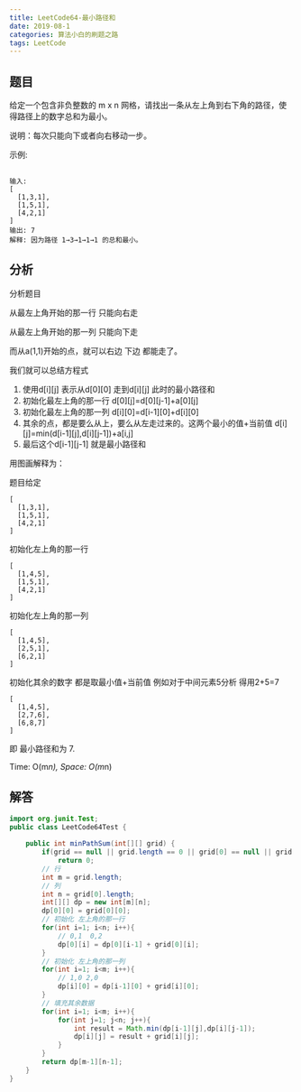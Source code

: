 ```yaml
---
title: LeetCode64-最小路径和
date: 2019-08-1
categories: 算法小白的刷题之路
tags: LeetCode
---
```


## 题目

给定一个包含非负整数的 m x n 网格，请找出一条从左上角到右下角的路径，使得路径上的数字总和为最小。

说明：每次只能向下或者向右移动一步。

示例:
```

输入:
[
  [1,3,1],
  [1,5,1],
  [4,2,1]
]
输出: 7
解释: 因为路径 1→3→1→1→1 的总和最小。
```

## 分析

分析题目 

从最左上角开始的那一行 只能向右走

从最左上角开始的那一列 只能向下走

而从a(1,1)开始的点，就可以右边 下边 都能走了。

我们就可以总结方程式

1. 使用d[i][j] 表示从d[0][0] 走到d[i][j] 此时的最小路径和
2. 初始化最左上角的那一行 d[0][j]=d[0][j-1]+a[0][j]
3. 初始化最左上角的那一列 d[i][0]=d[i-1][0]+d[i][0]
4. 其余的点，都是要么从上，要么从左走过来的。这两个最小的值+当前值
d[i][j]=min(d[i-1][j],d[i][j-1])+a[i,j]
5. 最后这个d[i-1][j-1] 就是最小路径和

用图画解释为：

题目给定
```$xslt
[
  [1,3,1],
  [1,5,1],
  [4,2,1]
]
```

初始化左上角的那一行
```$xslt
[
  [1,4,5],
  [1,5,1],
  [4,2,1]
]
```

初始化左上角的那一列
```$xslt
[
  [1,4,5],
  [2,5,1],
  [6,2,1]
]
```

初始化其余的数字 都是取最小值+当前值 例如对于中间元素5分析 得用2+5=7
```$xslt
[
  [1,4,5],
  [2,7,6],
  [6,8,7]
]
```

即 最小路径和为 7.

Time: O(m*n), Space: O(m*n)


## 解答

````java
import org.junit.Test;
public class LeetCode64Test {
	
	public int minPathSum(int[][] grid) {
		if(grid == null || grid.length == 0 || grid[0] == null || grid[0].length == 0)
			return 0;
		// 行
		int m = grid.length;
		// 列
		int n = grid[0].length;
		int[][] dp = new int[m][n];
		dp[0][0] = grid[0][0];
		// 初始化 左上角的那一行
		for(int i=1; i<n; i++){
			// 0,1  0,2
			dp[0][i] = dp[0][i-1] + grid[0][i];
		}
		// 初始化 左上角的那一列
		for(int i=1; i<m; i++){
			// 1,0 2,0
			dp[i][0] = dp[i-1][0] + grid[i][0];
		}
		// 填充其余数据
		for(int i=1; i<m; i++){
			for(int j=1; j<n; j++){
				int result = Math.min(dp[i-1][j],dp[i][j-1]);
				dp[i][j] = result + grid[i][j];
			}
		}
		return dp[m-1][n-1];
	}
}


````









